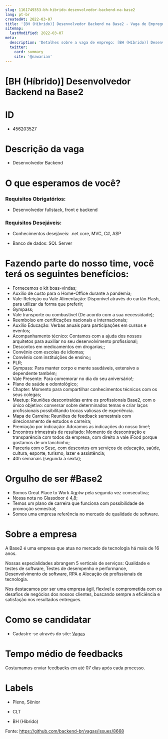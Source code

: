 ```yaml
---
slug: 1161749353-bh-hibrido-desenvolvedor-backend-na-base2
lang: pt-br
createdAt: 2022-03-07
title: '[BH (Híbrido)] Desenvolvedor Backend na Base2 - Vaga de Emprego'
sitemap:
  lastModified: 2022-03-07
meta:
  description: 'Detalhes sobre a vaga de emprego: [BH (Híbrido)] Desenvolvedor Backend na Base2'
  twitter:
    card: summary
    site: '@nawarian'
---
```


# [BH (Híbrido)] Desenvolvedor Backend na Base2

<h1>
<a id="user-content-id" class="anchor" href="#id" aria-hidden="true"><span aria-hidden="true" class="octicon octicon-link"></span></a><strong>ID</strong>
</h1>
<ul>
<li>456203527</li>
</ul>
<h1>
<a id="user-content-descrição-da-vaga" class="anchor" href="#descri%C3%A7%C3%A3o-da-vaga" aria-hidden="true"><span aria-hidden="true" class="octicon octicon-link"></span></a><strong>Descrição da vaga</strong>
</h1>
<ul>
<li>Desenvolvedor Backend</li>
</ul>
<h1>
<a id="user-content-o-que-esperamos-de-você" class="anchor" href="#o-que-esperamos-de-voc%C3%AA" aria-hidden="true"><span aria-hidden="true" class="octicon octicon-link"></span></a><strong>O que esperamos de você?</strong>
</h1>
<h3>
<a id="user-content-requisitos-obrigatórios" class="anchor" href="#requisitos-obrigat%C3%B3rios" aria-hidden="true"><span aria-hidden="true" class="octicon octicon-link"></span></a>Requisitos Obrigatórios:</h3>
<ul>
<li>Desenvolvedor fullstack, front e backend</li>
</ul>
<h3>
<a id="user-content-requisitos-desejáveis" class="anchor" href="#requisitos-desej%C3%A1veis" aria-hidden="true"><span aria-hidden="true" class="octicon octicon-link"></span></a>Requisitos Desejáveis:</h3>
<ul>
<li>
<p>Conhecimentos desejáveis: .net core, MVC, C#, ASP</p>
</li>
<li>
<p>Banco de dados: SQL Server</p>
</li>
</ul>
<h1>
<a id="user-content-fazendo-parte-do-nosso-time-você-terá-os-seguintes-benefícios" class="anchor" href="#fazendo-parte-do-nosso-time-voc%C3%AA-ter%C3%A1-os-seguintes-benef%C3%ADcios" aria-hidden="true"><span aria-hidden="true" class="octicon octicon-link"></span></a><strong>Fazendo parte do nosso time, você terá os seguintes benefícios:</strong>
</h1>
<ul>
<li>Fornecemos o kit boas-vindas;</li>
<li>Auxílio de custo para o Home-Office durante a pandemia;</li>
<li>Vale-Refeição ou Vale Alimentação: Disponível através do cartão Flash, para utilizar da forma que preferir;</li>
<li>Gympass;</li>
<li>Vale transporte ou combustível (De acordo com a sua necessidade);</li>
<li>Reembolso em certificações nacionais e internacionais;</li>
<li>Auxílio Educação: Verbas anuais para participações em cursos e eventos;</li>
<li>Acompanhamento técnico: Contamos com a ajuda dos nossos arquitetos para auxiliar no seu desenvolvimento profissional;</li>
<li>Descontos em medicamentos em drogarias;;</li>
<li>Convênio com escolas de idiomas;</li>
<li>Convênio com instituições de ensino;;</li>
<li>PLR;</li>
<li>Gympass: Para manter corpo e mente saudáveis, extensivo a dependente também;</li>
<li>Vale Presente: Para comemorar no dia do seu aniversário!;</li>
<li>Plano de saúde e odontológico;</li>
<li>Chapter: Momento para compartilhar conhecimentos técnicos com os seus colegas;</li>
<li>Meetup: Reuniões descontraídas entre os profissionais Base2, com o único objetivo: conversar sobre determinados temas e
criar laços profissionais possibilitando trocas valiosas de experiência.</li>
<li>Mapa de Carreira: Reuniões de feedback semestrais com direcionamento de estudos e carreira;</li>
<li>Premiação por indicação: Adoramos as indicações do nosso time!;</li>
<li>Encontros trimestrais de resultado: Momento de descontração e transparência com todos da empresa, com direito a vale iFood
porque gostamos de um lanchinho;</li>
<li>Parceria com o Sesc, com descontos em serviços de educação, saúde, cultura, esporte, turismo, lazer e assistência;</li>
<li>40h semanais (segunda à sexta);</li>
</ul>
<h1>
<a id="user-content-orgulho-de-ser-base2" class="anchor" href="#orgulho-de-ser-base2" aria-hidden="true"><span aria-hidden="true" class="octicon octicon-link"></span></a><strong>Orgulho de ser #Base2</strong>
</h1>
<ul>
<li>Somos Great Place to Work #gptw pela segunda vez consecutiva;</li>
<li>Nossa nota no Glassdoor é 4,8;</li>
<li>Temos um plano de carreira que funciona com possibilidade de promoção semestral;</li>
<li>Somos uma empresa referência no mercado de qualidade de software.</li>
</ul>
<h1>
<a id="user-content-sobre-a-empresa" class="anchor" href="#sobre-a-empresa" aria-hidden="true"><span aria-hidden="true" class="octicon octicon-link"></span></a><strong>Sobre a empresa</strong>
</h1>
<p>A Base2 é uma empresa que atua no mercado de tecnologia há mais de 16 anos.</p>
<p>Nossas especialidades abrangem 5 verticais de serviços: Qualidade e testes de software, Testes de desempenho
e performance, Desenvolvimento de software, RPA e Alocação de profissionais de tecnologia.</p>
<p>Nos destacamos por ser uma empresa ágil, flexível e comprometida com os desafios de negócios dos nossos clientes,
buscando sempre a eficiência e satisfação nos resultados entregues.</p>
<h1>
<a id="user-content-como-se-candidatar" class="anchor" href="#como-se-candidatar" aria-hidden="true"><span aria-hidden="true" class="octicon octicon-link"></span></a><strong>Como se candidatar</strong>
</h1>
<ul>
<li>Cadastre-se através do site: <a href="https://app.pipefy.com/public/form/Ynmab8z-" rel="nofollow">Vagas</a>
</li>
</ul>
<h1>
<a id="user-content-tempo-médio-de-feedbacks" class="anchor" href="#tempo-m%C3%A9dio-de-feedbacks" aria-hidden="true"><span aria-hidden="true" class="octicon octicon-link"></span></a><strong>Tempo médio de feedbacks</strong>
</h1>
<p>Costumamos enviar feedbacks em até 07 dias após cada processo.</p>
<h1>
<a id="user-content-labels" class="anchor" href="#labels" aria-hidden="true"><span aria-hidden="true" class="octicon octicon-link"></span></a><strong>Labels</strong>
</h1>
<ul>
<li>
<p>Pleno, Sênior</p>
</li>
<li>
<p>CLT</p>
</li>
<li>
<p>BH (Híbrido)</p>
</li>
</ul>


Fonte: https://github.com/backend-br/vagas/issues/8668